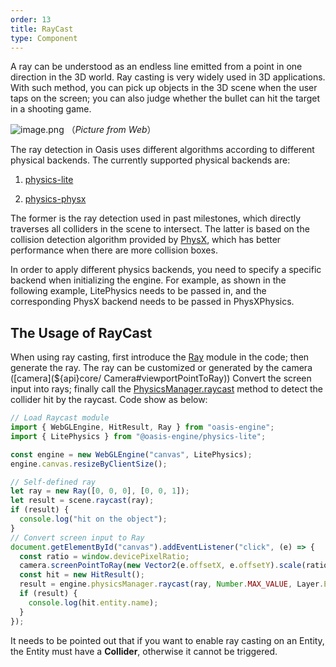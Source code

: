 ```yaml
---
order: 13
title: RayCast
type: Component
---
```


A ray can be understood as an endless line emitted from a point in one direction in the 3D world. Ray casting is very
widely used in 3D applications. With such method, you can pick up objects in the 3D scene when the user taps on the
screen; you can also judge whether the bullet can hit the target in a shooting game.

![image.png](https://gw.alipayobjects.com/mdn/rms_d27172/afts/img/A*sr_IRYSLugMAAAAAAAAAAAAAARQnAQ) （_Picture from Web_）

The ray detection in Oasis uses different algorithms according to different physical backends. The currently supported
physical backends are:

1. [physics-lite](https://www.npmjs.com/package/@oasis-engine/physics-lite)

<playground src="lite-raycast.ts"></playground>

2. [physics-physx](https://www.npmjs.com/package/@oasis-engine/physics-physx)

<playground src="physx-raycast.ts"></playground>

The former is the ray detection used in past milestones, which directly traverses all colliders in the scene to intersect. The latter is based on the collision detection algorithm provided by [PhysX](https://developer.nvidia.com/physx-sdk), which has better performance when there are more collision boxes.

In order to apply different physics backends, you need to specify a specific backend when initializing the engine. For example, as shown in the following example, LitePhysics needs to be passed in, and the corresponding PhysX backend needs to be passed in PhysXPhysics.

## The Usage of RayCast

When using ray casting, first introduce the [Ray](${api}math/Ray) module in the code; then generate the ray. The ray can be customized or generated by the camera ([camera](${api}core/ Camera#viewportPointToRay)) Convert the screen input into rays; finally call the [PhysicsManager.raycast](${api}core/PhysicsManager#raycast) method to detect the collider hit by the raycast. Code show as below:

```typescript
// Load Raycast module
import { WebGLEngine, HitResult, Ray } from "oasis-engine";
import { LitePhysics } from "@oasis-engine/physics-lite";

const engine = new WebGLEngine("canvas", LitePhysics);
engine.canvas.resizeByClientSize();

// Self-defined ray
let ray = new Ray([0, 0, 0], [0, 0, 1]);
let result = scene.raycast(ray);
if (result) {
  console.log("hit on the object");
}
// Convert screen input to Ray
document.getElementById("canvas").addEventListener("click", (e) => {
  const ratio = window.devicePixelRatio;
  camera.screenPointToRay(new Vector2(e.offsetX, e.offsetY).scale(ratio), ray);
  const hit = new HitResult();
  result = engine.physicsManager.raycast(ray, Number.MAX_VALUE, Layer.Everything, hit);
  if (result) {
    console.log(hit.entity.name);
  }
});
```

It needs to be pointed out that if you want to enable ray casting on an Entity, the Entity must have a **Collider**, otherwise it cannot be triggered.

<playground src="lite-raycast.ts"></playground>